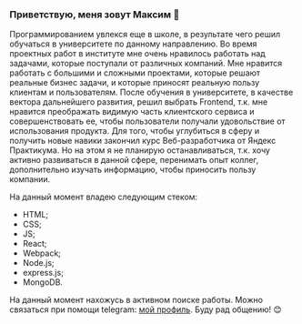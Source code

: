 ### Приветствую, меня зовут Максим 👋

Программированием увлекся еще в школе, в результате чего решил обучаться в университете по данному направлению. Во время проектных работ в институте мне очень нравилось работать над задачами, которые поступали от различных компаний. Мне нравится работать с большими и сложными проектами, которые решают реальные бизнес задачи, и которые приносят реальную пользу клиентам и пользователям. После обучения в университете, в качестве вектора дальнейшего развития, решил выбрать Frontend, т.к. мне нравится преображать видимую часть клиентского сервиса и совершенствовать ее, чтобы пользователи получали удовольствие от использования продукта. Для того, чтобы углубиться в сферу и получить новые навики закончил курс Веб-разработчика от Яндекс Практикума. Но на этом я не планирую останавливаться, т.к. хочу активно развиваться в данной сфере, перенимать опыт коллег, дополнительно изучать информацию, чтобы приносить пользу компании.

На данный момент владею следующим стеком:
- HTML;
- CSS;
- JS;
- React;
- Webpack;
- Node.js;
- express.js;
- MongoDB.

На данный момент нахожусь в активном поиске работы. Можно связаться при помощи telegram: [мой профиль](https://t.me/max_ate_sun). Буду рад общению! :blush:
